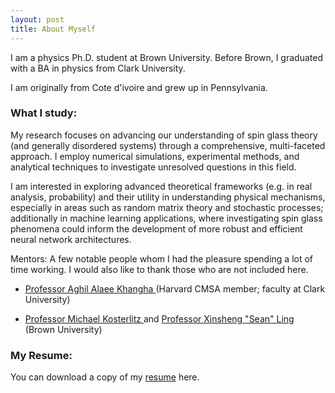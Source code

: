```yaml
---
layout: post
title: About Myself
---
```

I am a physics Ph.D. student at Brown University. Before Brown, I graduated with a BA in physics from Clark University. 

I am originally from Cote d'ivoire and grew up in Pennsylvania.  

### What I study:
My research focuses on advancing our understanding of spin glass theory (and generally disordered systems) through a comprehensive, multi-faceted approach. I employ numerical simulations, experimental methods, and analytical techniques to investigate unresolved questions in this field. 

I am interested in exploring advanced theoretical frameworks (e.g. in real analysis, probability) and their utility in understanding physical mechanisms, especially in areas such as random matrix theory and stochastic processes; additionally in machine learning applications, where investigating spin glass phenomena could inform the development of more robust and efficient neural network architectures.

Mentors:
A few notable people whom I had the pleasure spending a lot of time working. I would also like to thank those who are not included here.

* <a href=" https://scholar.harvard.edu/aalaee"> Professor Aghil Alaee Khangha </a> (Harvard CMSA member; faculty at Clark University)

* <a href=" https://www.nobelprize.org/prizes/physics/2016/kosterlitz/facts/"> Professor Michael Kosterlitz </a> and <a href=" https://vivo.brown.edu/display/xling"> Professor Xinsheng "Sean" Ling </a> (Brown University)




### My Resume:
You can download a copy of my <a href="./Resume_2024.pdf"> resume</a> here.
